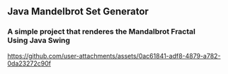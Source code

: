 <h2>Java Mandelbrot Set Generator</h2>
<h3>A simple project that renderes the Mandalbrot Fractal </br>
Using Java Swing
</h3>


https://github.com/user-attachments/assets/0ac61841-adf8-4879-a782-0da23272c90f



